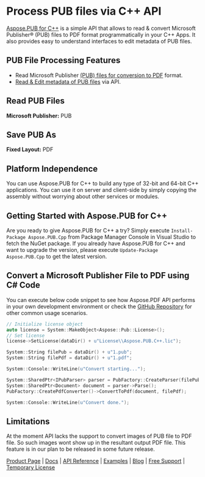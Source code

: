 # Process PUB files via C++ API

[Aspose.PUB for C++](https://products.aspose.com/pub/cpp) is a simple API that allows to read & convert Microsoft Publisher® (PUB) files to PDF format programmatically in your C++ Apps. It also provides easy to understand interfaces to edit metadata of PUB files.

## PUB File Processing Features

- Read Microsoft Publisher [(PUB) files for conversion to PDF](https://docs.aspose.com/display/pubcpp/PUB+to+PDF) format.
- [Read & Edit metadata of PUB files](https://docs.aspose.com/display/pubcpp/Programming+with+Documents#ProgrammingwithDocuments-EditMetaDataofPUBFilesinC++) via API.

## Read PUB Files

**Microsoft Publisher:** PUB

## Save PUB As

**Fixed Layout:** PDF

## Platform Independence

You can use Aspose.PUB for C++ to build any type of 32-bit and 64-bit C++ applications. You can use it on server and client-side by simply copying the assembly without worrying about other services or modules.

## Getting Started with Aspose.PUB for C++

Are you ready to give Aspose.PUB for C++ a try? Simply execute `Install-Package Aspose.PUB.Cpp` from Package Manager Console in Visual Studio to fetch the NuGet package. If you already have Aspose.PUB for C++ and want to upgrade the version, please execute `Update-Package Aspose.PUB.Cpp` to get the latest version.

## Convert a Microsoft Publisher File to PDF using C# Code

You can execute below code snippet to see how Aspose.PDF API performs in your own development environment or check the [GitHub Repository](https://github.com/aspose-pub/Aspose.PUB-for-C) for other common usage scenarios.

```c++
// Initialize license object
auto license = System::MakeObject<Aspose::Pub::License>();
// Set license
license->SetLicense(dataDir() + u"License\\Aspose.PUB.C++.lic");

System::String filePub = dataDir() + u"1.pub";
System::String filePdf = dataDir() + u"1.pdf";

System::Console::WriteLine(u"Convert starting...");

System::SharedPtr<IPubParser> parser = PubFactory::CreateParser(filePub);
System::SharedPtr<Document> document = parser->Parse();
PubFactory::CreatePdfConverter()->ConvertToPdf(document, filePdf);

System::Console::WriteLine(u"Convert done.");
```

## Limitations

At the moment API lacks the support to convert images of PUB file to PDF file. So such images wont show up in the resultant output PDF file. This feature is in our plan to be released in some future release.

[Product Page](https://products.aspose.com/pub/cpp) | [Docs](https://docs.aspose.com/display/pubcpp/Home) | [API Reference](https://apireference.aspose.com/pub/cpp) | [Examples](https://github.com/aspose-pub/Aspose.PUB-for-C) | [Blog](https://blog.aspose.com/category/pub/) | [Free Support](https://forum.aspose.com/c/pub) | [Temporary License](https://purchase.aspose.com/temporary-license)

